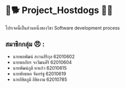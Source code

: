# :snake::dog2: Project_Hostdogs :dog::snake:
โปรเจคนี้เป็นส่วนหนึ่งของวิชา Software development process
## สมาชิกกลุ่ม :angry: :
- นายพลพัฒน์ สงวนสิริกุล 62010602
- นายพลภัทร จงวัฒนศิริ 62010604
- นายพัฒน์ภูมิ หาแก้ว 62010615
- นายพัทธพล จันทร์ชู 62010619
- นายลิขิตภูมิ ลิขิตงาม 62010785

